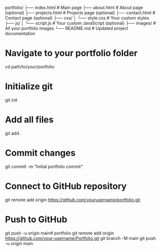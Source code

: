 portfolio/
├── index.html          # Main page
├── about.html          # About page (optional)
├── projects.html       # Projects page (optional)
├── contact.html        # Contact page (optional)
├── css/
│   └── style.css       # Your custom styles
├── js/
│   └── script.js       # Your custom JavaScript (optional)
├── images/             # All your portfolio images
└── README.md           # Updated project documentation
# Navigate to your portfolio folder
cd path/to/your/portfolio

# Initialize git
git init

# Add all files
git add .

# Commit changes
git commit -m "Initial portfolio commit"

# Connect to GitHub repository
git remote add origin https://github.com/yourusername/portfolio.git

# Push to GitHub
git push -u origin main# portfolio
git remote add origin https://github.com/your-username/Portfolio.git
git branch -M main
git push -u origin main
